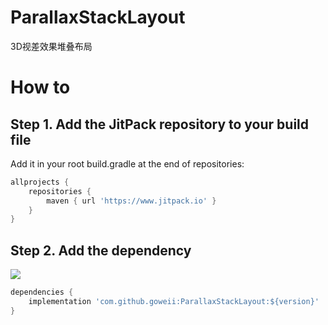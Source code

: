 # ParallaxStackLayout
3D视差效果堆叠布局

# How to

## Step 1. Add the JitPack repository to your build file
Add it in your root build.gradle at the end of repositories:
```groovy
allprojects {
    repositories {
        maven { url 'https://www.jitpack.io' }
    }
}
```

## Step 2. Add the dependency
[![](https://www.jitpack.io/v/goweii/ParallaxStackLayout.svg)](https://www.jitpack.io/#goweii/ParallaxStackLayout)
```groovy
dependencies {
    implementation 'com.github.goweii:ParallaxStackLayout:${version}'
}
```
